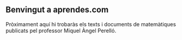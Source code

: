 ## Benvingut a aprendes.com

Pròximament aquí hi trobaràs els texts i documents de matemàtiques publicats pel professor Miquel Àngel Perelló.
